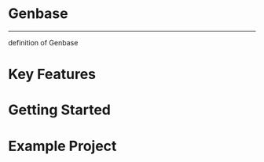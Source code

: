 # Genbase 
<hr/>
definition of Genbase

# Key Features


# Getting Started    


# Example Project


